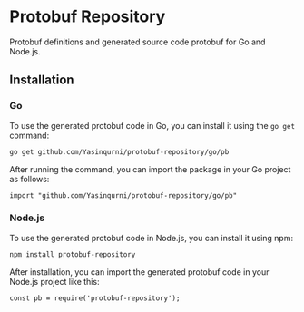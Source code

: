 # Protobuf Repository

Protobuf definitions and generated source code protobuf for Go and Node.js.

## Installation

### Go
To use the generated protobuf code in Go, you can install it using the `go get` command:

```bash
go get github.com/Yasinqurni/protobuf-repository/go/pb
```

After running the command, you can import the package in your Go project as follows:
```
import "github.com/Yasinqurni/protobuf-repository/go/pb"
```

### Node.js
To use the generated protobuf code in Node.js, you can install it using npm:
```bash
npm install protobuf-repository
```

After installation, you can import the generated protobuf code in your Node.js project like this:
```
const pb = require('protobuf-repository');
```